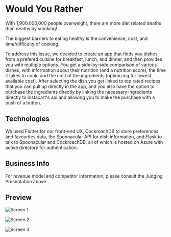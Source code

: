 # Would You Rather

With 1,900,000,000 people overweight, there are more diet related deaths than deaths by smoking!

The biggest barriers to eating healthy is the convenience, cost, and time/difficulty of cooking.

To address this issue, we decided to create an app that finds you dishes from a prefered cuisine for breakfast, lunch, and dinner, and then provides you with multiple options. You get a side-by-side comparison of various dishes, with information about their nutrition (and a nutrition score), the time it takes to cook, and the cost of the ingredients (optimizing for lowest available cost). After selecting the dish you get linked to top rated recipes that you can pull up directly in the app, and you also have the option to purchase the ingredients directly by linking the necessary ingredients directly to instacart's api and allowing you to make the purchase with a push of a button.

## Technologies

We used Flutter for our front-end UX, CockroachDB to store preferences and favourites data, the Spoonacular API for dish information, and Flask to talk to Spoonacular and CockroachDB, all of which is hosted on Azure with active directory for authentication.

## Business Info

For revenue model and competitor information, please consult the Judging Presentation above.


## Preview

![Screen 1](https://user-images.githubusercontent.com/32528837/157807032-e0db0234-bb38-4a23-974a-a9efa5ee54f7.jpg)

![Screen 2](https://user-images.githubusercontent.com/32528837/157810254-0db7076f-3fbb-483c-8d2a-4ac2a26eff17.png)

![Screen 3](https://user-images.githubusercontent.com/32528837/157807064-30a927dd-3570-484c-80fb-d13db3fea376.jpg)

